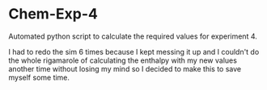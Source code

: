 # Chem-Exp-4

Automated python script to calculate the required values for experiment 4.

I had to redo the sim 6 times because I kept messing it up and I couldn't do the whole rigamarole of calculating the enthalpy with my new values another time without losing my mind so I decided to make this to save myself some time.